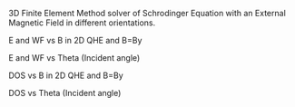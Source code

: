 3D Finite Element Method solver of Schrodinger Equation with an External Magnetic Field in different orientations.

E and WF vs B in 2D QHE and B=By

E and WF vs Theta (Incident angle)

DOS vs B in 2D QHE and B=By

DOS vs Theta (Incident angle)
